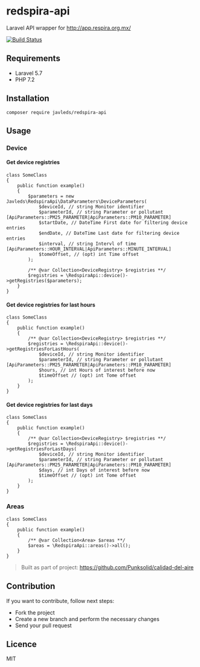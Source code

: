 # redspira-api

Laravel API wrapper for http://app.respira.org.mx/

[![Build Status](https://travis-ci.com/javleds/redspira-api.svg?branch=master)](https://travis-ci.com/javleds/redspira-api)

## Requirements
- Laravel 5.7
- PHP 7.2

## Installation

```
composer require javleds/redspira-api
```

## Usage

### Device

#### Get device registries
```
class SomeClass
{
    public function example()
    {
        $parameters = new Javleds\RedspiraApi\DataParameters\DeviceParameters(
            $deviceId, // string Monitor identifier       
            $parameterId, // string Parameter or pollutant [ApiParameters::PM25_PARAMETER|ApiParameters::PM10_PARAMETER]
            $startDate, // DateTime First date for filtering device entries       
            $endDate, // DateTime Last date for filtering device entries      
            $interval, // string Intervl of time [ApiParameters::HOUR_INTERVAL|ApiParameters::MINUTE_INTERVAL]      
            $tomeOffset, // (opt) int Time offset       
        );        
        
        /** @var Collection<DeviceRegistry> $registries **/
        $registries = \RedspiraApi::device()->getRegistries($parameters);        
    }
}
```

#### Get device registries for last hours
```
class SomeClass
{
    public function example()
    {
        /** @var Collection<DeviceRegistry> $registries **/
        $registries = \RedspiraApi::device()->getRegistriesForLastHours(
            $deviceId, // string Monitor identifier
            $parameterId, // string Parameter or pollutant [ApiParameters::PM25_PARAMETER|ApiParameters::PM10_PARAMETER]
            $hours, // int Hours of interest before now
            $timeOffset // (opt) int Tome offset
        );        
    }
}
```

#### Get device registries for last days
```
class SomeClass
{
    public function example()
    {
        /** @var Collection<DeviceRegistry> $registries **/
        $registries = \RedspiraApi::device()->getRegistriesForLastDays(
            $deviceId, // string Monitor identifier
            $parameterId, // string Parameter or pollutant [ApiParameters::PM25_PARAMETER|ApiParameters::PM10_PARAMETER]
            $days, // int Days of interest before now
            $timeOffset // (opt) int Tome offset
        );        
    }
}
```

### Areas

```
class SomeClass
{
    public function example()
    {
        /** @var Collection<Area> $areas **/
        $areas = \RedspiraApi::areas()->all();        
    }
}
```


> Built as part of project: https://github.com/Punksolid/calidad-del-aire

## Contribution

If you want to contribute, follow next steps:
- Fork the project
- Create a new branch and perform the necessary changes
- Send your pull request 

## Licence

MIT